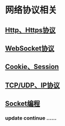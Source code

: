 # 网络协议相关

## [Http、Https协议](https://github.com/zexiangzhang/network_protocol/blob/master/protocols/http_https.md)

## [WebSocket协议](https://github.com/zexiangzhang/network_protocol/blob/master/protocols/websocket.md)

## [Cookie、Session](https://github.com/zexiangzhang/network_protocol/blob/master/protocols/cookie_session.md)

## [TCP/UDP、IP协议](https://github.com/zexiangzhang/network_protocol/tree/master/protocols/tcp_upd_ip)

## [Socket编程](https://github.com/zexiangzhang/network_protocol/blob/master/protocols/socket.md)

### update continue ......